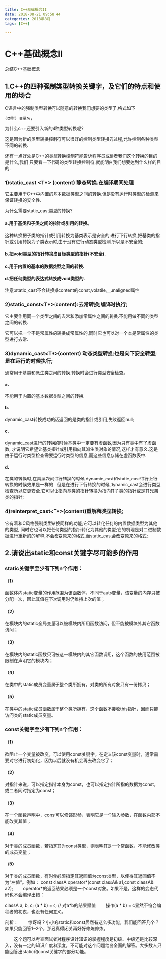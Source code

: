 ```yaml
---
title: C++基础概念II
date: 2018-08-21 09:58:44
categories: 2018年8月
tags: [C++]

---
```

# C++基础概念II

总结C++基础概念
 
## 1.C++的四种强制类型转换关键字，及它们的特点和使用的场合


<!-- more -->

C语言中的强制类型转换可以随意的转换我们想要的类型了,格式如下

	(类型) 变量名;

为什么c++还要引入新的4种类型转换呢?

  这是因为新的类型转换控制符可以很好的控制类型转换的过程,允许控制各种类型不同的转换.

  还有一点好处是C++的类型转换控制符能告诉程序员或读者我们这个转换的目的是什么,我们
 只要看一下代码的类型转换控制符,就能明白我们想要达到什么样的目的.

### 1)static_cast <T*> (content)  静态转换.在编译期间处理

   它主要用于C++中内置的基本数据类型之间的转换.但是没有运行时类型的检测来保证转换的安全性.

   为什么需要static_cast类型的转换?

#### a.用于基类和子类之间的指针或引用的转换。
这种转换把子类的指针或引用转换为基类表示是安全的;进行下行转换,把基类的指针或引用转换为子类表示时,由于没有进行动态类型检测,所以是不安全的;

#### b.把void类型的指针转换成目标类型的指针(不安全).

#### c.用于内置的基本的数据类型之间的转换.

#### d.把任何类型的表达式转换成void类型的.

   注意:static_cast不会转换掉content的const,volatile,__unaligned属性

### 2)static_const<T*>(content):去常转换;编译时执行;

  它主要作用同一个类型之间的去常和添加常属性之间的转换.不能用做不同的类型之间的转换.

  它可以把一个不是常属性的转换成常属性的,同时它也可以对一个本是常属性的类型进行去常.

### 3)dynamic_cast<T*>(content) 动态类型转换;也是向下安全转型;是在运行的时候执行;

   通常用于基类和派生类之间的转换.转换时会进行类型安全检查。

#### a.
不能用于内置的基本数据类型之间的转换.

#### b.
dynamic_cast转换成功的话返回的是类的指针或引用,失败返回null;

#### c.
dynamic_cast进行的转换的时候基类中一定要有虚函数,因为只有类中有了虚函数, 才说明它希望让基类指针或引用指向其派生类对象的情况,这样才有意义.这是由于运行时类型检查需要运行时类型的信息,而这些信息存储在虚函数表中.

#### d.
在类的转换时,在类层次间进行转换的时候,dynamic_cast和static_cast进行上行转换的时候效果是一样的；但是在进行下行转换的时候,dynamic_cast会进行类型检查所以它更安全.它可以让指向基类的指针转换为指向其子类的指针或是其兄弟类的指针;

### 4)reinterpret_cast<T*>(content)重解释类型转换;

   它有着和C风格强制类型转换同样的功能;它可以转化任何的内置数据类型为其他的类型, 同时它也可以把任何类型的指针转化为其他的类型;它的机理是对二进制数据进行重新的的解释,不会改变原来的格式,而static_cast会改变原来的格式;

## 2.请说出static和const关键字尽可能多的作用

### static关键字至少有下列n个作用：
#### （1）
函数体内static变量的作用范围为该函数体，不同于auto变量，该变量的内存只被分配一次，因此其值在下次调用时仍维持上次的值；
#### （2）
在模块内的static全局变量可以被模块内所用函数访问，但不能被模块外其它函数访问；
#### （3）
在模块内的static函数只可被这一模块内的其它函数调用，这个函数的使用范围被限制在声明它的模块内；
#### （4）
在类中的static成员变量属于整个类所拥有，对类的所有对象只有一份拷贝；
#### （5）
在类中的static成员函数属于整个类所拥有，这个函数不接收this指针，因而只能访问类的static成员变量。

### const关键字至少有下列n个作用：
#### （1）
欲阻止一个变量被改变，可以使用const关键字。在定义该const变量时，通常需要对它进行初始化，因为以后就没有机会再去改变它了；
#### （2）
对指针来说，可以指定指针本身为const，也可以指定指针所指的数据为const，或二者同时指定为const；
#### （3）
在一个函数声明中，const可以修饰形参，表明它是一个输入参数，在函数内部不能改变其值；
#### （4）
对于类的成员函数，若指定其为const类型，则表明其是一个常函数，不能修改类的成员变量；
#### （5）
对于类的成员函数，有时候必须指定其返回值为const类型，以使得其返回值不为“左值”。例如：
const classA operator*(const classA& a1,const classA& a2);
　　operator*的返回结果必须是一个const对象。如果不是，这样的变态代码也不会编译出错：

classA a, b, c;
(a * b) = c; // 对a*b的结果赋值
　　操作(a * b) = c显然不符合编程者的初衷，也没有任何意义。

剖析：
　　惊讶吗？小小的static和const居然有这么多功能，我们能回答几个？如果只能回答1~2个，那还真得闭关再好好修炼修炼。

　　这个题可以考查面试者对程序设计知识的掌握程度是初级、中级还是比较深入，没有一定的知识广度和深度，不可能对这个问题给出全面的解答。大多数人只能回答出static和const关键字的部分功能。